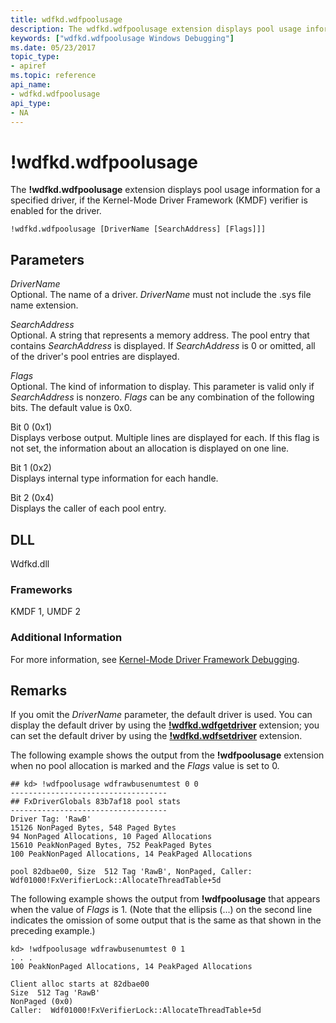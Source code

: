 ```yaml
---
title: wdfkd.wdfpoolusage
description: The wdfkd.wdfpoolusage extension displays pool usage information for a specified driver, if the Kernel-Mode Driver Framework (KMDF) verifier is enabled for the driver.
keywords: ["wdfkd.wdfpoolusage Windows Debugging"]
ms.date: 05/23/2017
topic_type:
- apiref
ms.topic: reference
api_name:
- wdfkd.wdfpoolusage
api_type:
- NA
---
```


# !wdfkd.wdfpoolusage


The **!wdfkd.wdfpoolusage** extension displays pool usage information for a specified driver, if the Kernel-Mode Driver Framework (KMDF) verifier is enabled for the driver.

```dbgcmd
!wdfkd.wdfpoolusage [DriverName [SearchAddress] [Flags]]]
```

## Parameters


<span id="_______DriverName______"></span><span id="_______drivername______"></span><span id="_______DRIVERNAME______"></span> *DriverName*   
Optional. The name of a driver. *DriverName* must not include the .sys file name extension.

<span id="_______SearchAddress______"></span><span id="_______searchaddress______"></span><span id="_______SEARCHADDRESS______"></span> *SearchAddress*   
Optional. A string that represents a memory address. The pool entry that contains *SearchAddress* is displayed. If *SearchAddress* is 0 or omitted, all of the driver's pool entries are displayed.

<span id="_______Flags______"></span><span id="_______flags______"></span><span id="_______FLAGS______"></span> *Flags*   
Optional. The kind of information to display. This parameter is valid only if *SearchAddress* is nonzero. *Flags* can be any combination of the following bits. The default value is 0x0.

<span id="Bit_0__0x1_"></span><span id="bit_0__0x1_"></span><span id="BIT_0__0X1_"></span>Bit 0 (0x1)  
Displays verbose output. Multiple lines are displayed for each. If this flag is not set, the information about an allocation is displayed on one line.

<span id="Bit_1__0x2_"></span><span id="bit_1__0x2_"></span><span id="BIT_1__0X2_"></span>Bit 1 (0x2)  
Displays internal type information for each handle.

<span id="Bit_2__0x4_"></span><span id="bit_2__0x4_"></span><span id="BIT_2__0X4_"></span>Bit 2 (0x4)  
Displays the caller of each pool entry.

## DLL

Wdfkd.dll

### <span id="Frameworks"></span><span id="frameworks"></span><span id="FRAMEWORKS"></span>Frameworks

KMDF 1, UMDF 2

### Additional Information

For more information, see [Kernel-Mode Driver Framework Debugging](../debugger/kernel-mode-driver-framework-debugging.md).

## Remarks

If you omit the *DriverName* parameter, the default driver is used. You can display the default driver by using the [**!wdfkd.wdfgetdriver**](-wdfkd-wdfgetdriver.md) extension; you can set the default driver by using the [**!wdfkd.wdfsetdriver**](-wdfkd-wdfsetdriver.md) extension.

The following example shows the output from the **!wdfpoolusage** extension when no pool allocation is marked and the *Flags* value is set to 0.

```dbgcmd
## kd> !wdfpoolusage wdfrawbusenumtest 0 0 
-----------------------------------
## FxDriverGlobals 83b7af18 pool stats
-----------------------------------
Driver Tag: 'RawB'
15126 NonPaged Bytes, 548 Paged Bytes
94 NonPaged Allocations, 10 Paged Allocations
15610 PeakNonPaged Bytes, 752 PeakPaged Bytes
100 PeakNonPaged Allocations, 14 PeakPaged Allocations

pool 82dbae00, Size  512 Tag 'RawB', NonPaged, Caller:  Wdf01000!FxVerifierLock::AllocateThreadTable+5d
```

The following example shows the output from **!wdfpoolusage** that appears when the value of *Flags* is 1. (Note that the ellipsis (...) on the second line indicates the omission of some output that is the same as that shown in the preceding example.)

```dbgcmd
kd> !wdfpoolusage wdfrawbusenumtest 0 1 
. . . 
100 PeakNonPaged Allocations, 14 PeakPaged Allocations

Client alloc starts at 82dbae00
Size  512 Tag 'RawB'
NonPaged (0x0)
Caller:  Wdf01000!FxVerifierLock::AllocateThreadTable+5d
```

 

 






